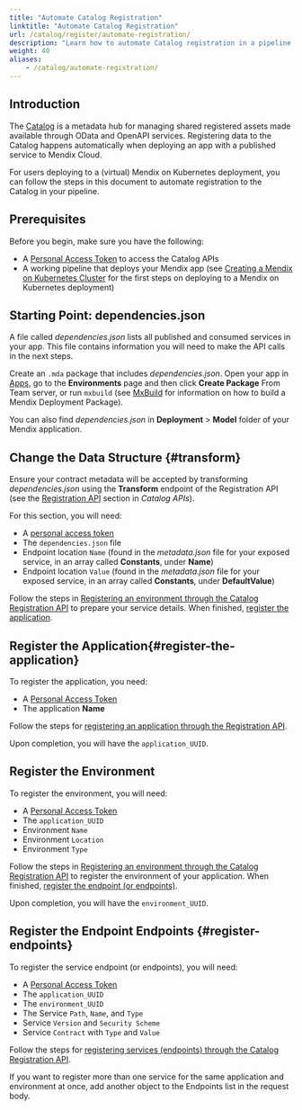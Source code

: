 ```yaml
---
title: "Automate Catalog Registration"
linktitle: "Automate Catalog Registration"
url: /catalog/register/automate-registration/
description: "Learn how to automate Catalog registration in a pipeline deploying to a (virtual) Mendix on Kubernetes deployment."
weight: 40
aliases:
    - /catalog/automate-registration/
---
```


## Introduction

The [Catalog](/catalog/) is a metadata hub for managing shared registered assets made available through OData and OpenAPI services. Registering data to the Catalog happens automatically when deploying an app with a published service to Mendix Cloud.

For users deploying to a (virtual) Mendix on Kubernetes deployment, you can follow the steps in this document to automate registration to the Catalog in your pipeline.

## Prerequisites

Before you begin, make sure you have the following:

* A [Personal Access Token](/community-tools/mendix-profile/user-settings/#pat) to access the Catalog APIs
* A working pipeline that deploys your Mendix app (see [Creating a Mendix on Kubernetes Cluster](/developerportal/deploy/private-cloud-cluster/) for the first steps on deploying to a Mendix on Kubernetes deployment) 

## Starting Point: dependencies.json

A file called *dependencies.json* lists all published and consumed services in your app. This file contains information you will need to make the API calls in the next steps.

Create an `.mda` package that includes *dependencies.json*. Open your app in [Apps](https://sprintr.home.mendix.com/), go to the **Environments** page and then click **Create Package** From Team server, or run `mxbuild` (see [MxBuild](/refguide/mxbuild/) for information on how to build a Mendix Deployment Package).

You can also find *dependencies.json* in **Deployment** > **Model** folder of your Mendix application. 

## Change the Data Structure {#transform}

Ensure your contract metadata will be accepted by transforming *dependencies.json* using the **Transform** endpoint of the Registration API (see the [Registration API](/apidocs-mxsdk/apidocs/catalog-apis/) section in *Catalog APIs*).

For this section, you will need:

* A [personal access token](/community-tools/mendix-profile/user-settings/#pat)
* The `dependencies.json` file 
* Endpoint location `Name` (found in the *metadata.json* file for your exposed service, in an array called **Constants**, under **Name**)
* Endpoint location `Value` (found in the *metadata.json* file for your exposed service, in an array called **Constants**, under **DefaultValue**)

Follow the steps in [Registering an environment through the Catalog Registration API](/apidocs-mxsdk/apidocs/registration-api/#register-environment) to prepare your service details. When finished, [register the application](#register-the-application).

## Register the Application{#register-the-application}

To register the application, you need: 

* A [Personal Access Token](/community-tools/mendix-profile/user-settings/#pat)
* The application **Name**

Follow the steps for [registering an application through the Registration API](/apidocs-mxsdk/apidocs/registration-api/#register-application).

Upon completion, you will have the `application_UUID`.

## Register the Environment 

To register the environment, you will need:

* A [Personal Access Token](/community-tools/mendix-profile/user-settings/#pat)
* The `application_UUID`
* Environment `Name`
* Environment `Location`
* Environment `Type`

Follow the steps in [Registering an environment through the Catalog Registration API](/apidocs-mxsdk/apidocs/registration-api/#register-environment) to register the environment of your application. When finished, [register the endpoint (or endpoints)](#register-endpoints).

Upon completion, you will have the `environment_UUID`.

## Register the Endpoint Endpoints {#register-endpoints}

To register the service endpoint (or endpoints), you will need:

* A [Personal Access Token](/community-tools/mendix-profile/user-settings/#pat)
* The `application_UUID`
* The `environment_UUID`
* The Service `Path`, `Name`, and `Type`
* Service `Version` and `Security Scheme`
* Service `Contract` with `Type` and `Value`

Follow the steps for [registering services (endpoints) through the Catalog Registration API](/apidocs-mxsdk/apidocs/registration-api/#register-services).

If you want to register more than one service for the same application and environment at once, add another object to the Endpoints list in the request body.
